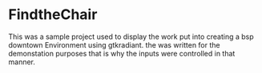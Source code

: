 # FindtheChair
This was a sample project used to display the work put into creating a bsp downtown Environment using gtkradiant.
the was written for the demonstation purposes that is why the inputs were controlled in that manner.
